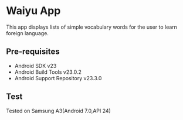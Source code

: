 # Waiyu App 
This app displays lists of simple vocabulary words for the user to learn foreign language.

## Pre-requisites
 * Android SDK v23
 * Android Build Tools v23.0.2
 * Android Support Repository v23.3.0
 
## Test 
  Tested on Samsung A3(Android 7.0,API 24)

